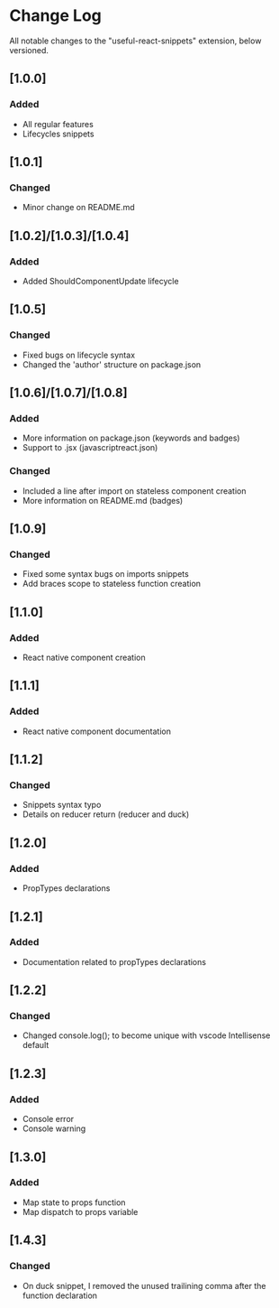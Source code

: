 # Change Log
All notable changes to the "useful-react-snippets" extension, below versioned.

## [1.0.0]
### Added
- All regular features
- Lifecycles snippets

## [1.0.1]
### Changed
- Minor change on README.md

## [1.0.2]/[1.0.3]/[1.0.4]
### Added
- Added ShouldComponentUpdate lifecycle

## [1.0.5]
### Changed
- Fixed bugs on lifecycle syntax
- Changed the 'author' structure on package.json

## [1.0.6]/[1.0.7]/[1.0.8]
### Added
- More information on package.json (keywords and badges)
- Support to .jsx (javascriptreact.json)

### Changed
- Included a line after import on stateless component creation
- More information on README.md (badges)

## [1.0.9]
### Changed
- Fixed some syntax bugs on imports snippets
- Add braces scope to stateless function creation

## [1.1.0]
### Added
- React native component creation

## [1.1.1]
### Added
- React native component documentation

## [1.1.2]
### Changed
- Snippets syntax typo
- Details on reducer return (reducer and duck)

## [1.2.0]
### Added
- PropTypes declarations

## [1.2.1]
### Added
- Documentation related to propTypes declarations

## [1.2.2]
### Changed
- Changed console.log(); to become unique with vscode Intellisense default

## [1.2.3]
### Added
- Console error
- Console warning

## [1.3.0]
### Added
- Map state to props function
- Map dispatch to props variable

## [1.4.3]
### Changed
- On duck snippet, I removed the unused trailining comma after the function declaration
